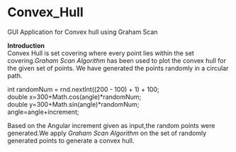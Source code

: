 # Convex_Hull
GUI Application for Convex hull using Graham Scan </br>

<b> Introduction </b></br>
Convex Hull is set covering where every point lies within the set covering.<i>Graham Scan Algorithm</i> has been used to plot the convex hull for the given set of points.
We have generated the points randomly in a circular path.

int randomNum = rnd.nextInt((200 - 100) + 1) + 100; </br>
double x=300+Math.cos(angle)*randomNum;   </br>
double y=300+Math.sin(angle)*randomNum; </br>
angle=angle+increment;  </br>

Based on the Angular increment given as input,the random points were generated.We apply <i>Graham Scan Algorithm</i> on the set of randomly generated points to generate a convex hull.
